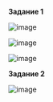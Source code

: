 **Задание 1**

![image](https://github.com/user-attachments/assets/66f4ee1e-2821-4149-9b10-c4404cc3c29f)

![image](https://github.com/user-attachments/assets/65df6a34-b2af-4c4d-b727-64875640e82a)

![image](https://github.com/user-attachments/assets/4b83bd10-2967-4cf2-8230-4f8a5395ae5c)


**Задание 2**

![image](https://github.com/user-attachments/assets/a9e747f4-41cd-4466-84df-08448f4892d1)
